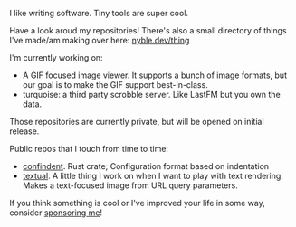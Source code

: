 I like writing software. Tiny tools are super cool.

Have a look aroud my repositories! There's also a small directory of things I've made/am making over here: [nyble.dev/thing](https://nyble.dev/things.html)

I'm currently working on:  
- A GIF focused image viewer. It supports a bunch of image formats, but our goal is to make the GIF support best-in-class.
- turquoise: a third party scrobble server. Like LastFM but you own the data.

Those repositories are currently private, but will be opened on initial release.

Public repos that I touch from time to time:
- [confindent](https://github.com/gennyble/confindent). Rust crate; Configuration format based on indentation
- [textual](https://github.com/gennyble/textual). A little thing I work on when I want to play with text rendering. Makes a text-focused image from URL query parameters.

If you think something is cool or I've improved your life in some way, consider [sponsoring me][sponsor]!

[sponsor]: https://github.com/sponsors/gennyble